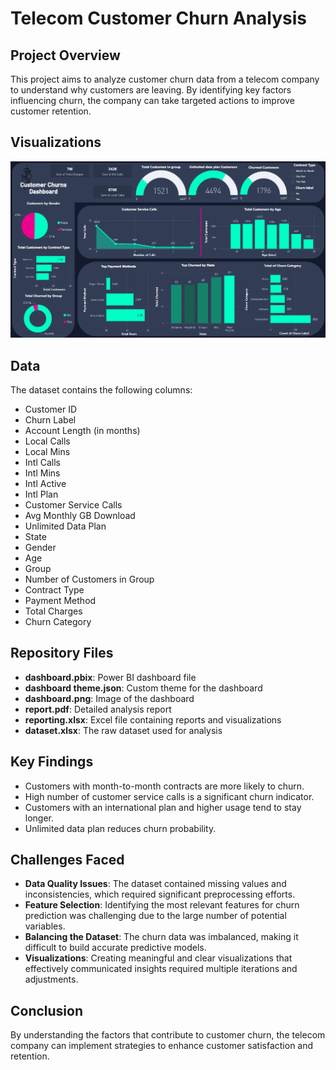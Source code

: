 # Telecom Customer Churn Analysis

## Project Overview
This project aims to analyze customer churn data from a telecom company to understand why customers are leaving. By identifying key factors influencing churn, the company can take targeted actions to improve customer retention.

## Visualizations
![Dashboard](Dashboard.png)

## Data
The dataset contains the following columns:
- Customer ID
- Churn Label
- Account Length (in months)
- Local Calls
- Local Mins
- Intl Calls
- Intl Mins
- Intl Active
- Intl Plan
- Customer Service Calls
- Avg Monthly GB Download
- Unlimited Data Plan
- State
- Gender
- Age
- Group
- Number of Customers in Group
- Contract Type
- Payment Method
- Total Charges
- Churn Category

## Repository Files
- **dashboard.pbix**: Power BI dashboard file
- **dashboard theme.json**: Custom theme for the dashboard
- **dashboard.png**: Image of the dashboard
- **report.pdf**: Detailed analysis report
- **reporting.xlsx**: Excel file containing reports and visualizations
- **dataset.xlsx**: The raw dataset used for analysis

## Key Findings
- Customers with month-to-month contracts are more likely to churn.
- High number of customer service calls is a significant churn indicator.
- Customers with an international plan and higher usage tend to stay longer.
- Unlimited data plan reduces churn probability.

## Challenges Faced
- **Data Quality Issues**: The dataset contained missing values and inconsistencies, which required significant preprocessing efforts.
- **Feature Selection**: Identifying the most relevant features for churn prediction was challenging due to the large number of potential variables.
- **Balancing the Dataset**: The churn data was imbalanced, making it difficult to build accurate predictive models.
- **Visualizations**: Creating meaningful and clear visualizations that effectively communicated insights required multiple iterations and adjustments.

## Conclusion
By understanding the factors that contribute to customer churn, the telecom company can implement strategies to enhance customer satisfaction and retention.